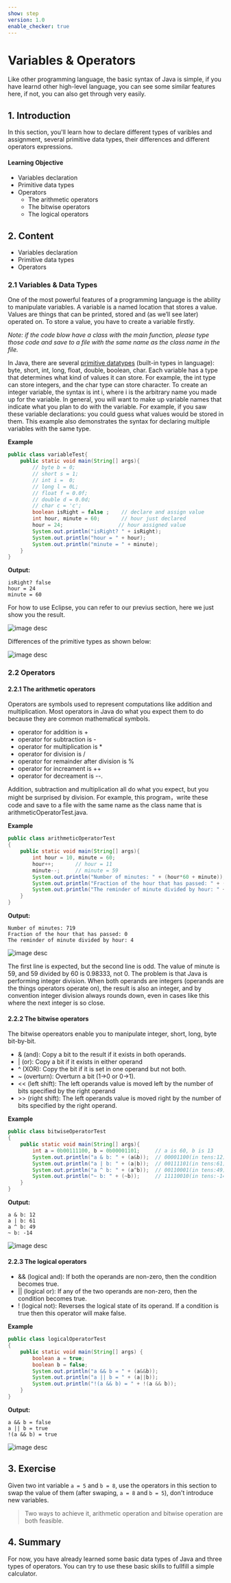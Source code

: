 ```yaml
---
show: step
version: 1.0
enable_checker: true
---
```

# Variables & Operators

Like other programming language, the basic syntax of Java is simple, if you have learnd other high-level language, you can see some similar features here, if not, you can also get through very easily.

## 1. Introduction
In this section, you'll learn how to declare different types of varibles and assignment, several primitive data types, their differences and different operators expressions.

#### Learning Objective
- Variables declaration
- Primitive data types
- Operators
  - The arithmetic operators
  - The bitwise operators
  - The logical operators

## 2. Content
- Variables declaration
- Primitive data types
- Operators

### 2.1 Variables & Data Types 
One of the most powerful features of a programming language is the ability to manipulate variables. A variable is a named location that stores a value. Values are things that can be printed, stored and (as we’ll see later) operated on. To store a value, you have to create a variable firstly.

*Note: if the code blow have a class with the main function, please type those code and save to a file with the same name as the class name in the file.*

In Java, there are several [primitive datatypes](https://docs.oracle.com/javase/tutorial/java/nutsandbolts/datatypes.html "primitive datatypes") (built-in types in language): byte, short, int, long, float, double, boolean, char. Each variable has a type that determines what kind of values it can store. For example, the int type can store integers, and the char type can store character. To create an integer variable, the syntax is int i, where i is the arbitrary name you made up for the variable. In general, you will want to make up variable names that indicate what you plan to do with the variable. For example, if you saw these variable declarations: you could guess what values would be stored in them. This example also demonstrates the syntax for declaring multiple variables with the same type.

**Example**
```java
public class variableTest{
 	public static void main(String[] args){
        // byte b = 0;       
        // short s = 1;      
        // int i =	0;     
        // long l = 0L;      
        // float f = 0.0f;   
        // double d = 0.0d;  
        // char c = 'c';     
        boolean isRight = false ;    // declare and assign value
        int hour, minute = 60;	     // hour just declared
        hour = 24;				    // hour assigned value
        System.out.println("isRight? " + isRight);
        System.out.println("hour = " + hour);
        System.out.println("minute = " + minute);
    }
}
```
**Output:**
```
isRight? false
hour = 24
minute = 60
```
For how to use Eclipse, you can refer to our previus section, here we just show you the result.

![image desc](https://labex.io/upload/A/Y/F/oXnXRYNVa2WR.png)

Differences of the primitive types as shown below:

![image desc](https://labex.io/upload/F/T/F/335tbCH4ZC5l.png)

### 2.2 Operators
#### 2.2.1 The arithmetic operators
Operators are symbols used to represent computations like addition and multiplication. Most operators in Java do what you expect them to do because they are common mathematical symbols.

-  operator for addition is +
-  operator for subtraction is -
-  operator for multiplication is *
-  operator for division is /
-  operator for remainder after division is %
-  operator for increament is ++
-  operator for decreament is --.

Addition, subtraction and multiplication all do what you expect, but you might be surprised by division. For example, this program，write these code and save to a file with the same name as the class name that is arithmeticOperatorTest.java.

**Example**
```java
public class arithmeticOperatorTest
{
    public static void main(String[] args){
        int hour = 10, minute = 60;
        hour++;       // hour = 11
        minute--;     // minute = 59
        System.out.println("Number of minutes: " + (hour*60 + minute));
        System.out.println("Fraction of the hour that has passed: " + (minute / 60));
        System.out.println("The reminder of minute divided by hour: " + (minute % hour));
    }
}
```
**Output:**
```
Number of minutes: 719
Fraction of the hour that has passed: 0
The reminder of minute divided by hour: 4
```
![image desc](https://labex.io/upload/P/I/M/gN0plMeocoUu.png)

The first line is expected, but the second line is odd. The value of minute is 59, and 59 divided by 60 is 0.98333, not 0. The problem is that Java is performing integer division. When both operands are integers (operands are the things operators operate on), the result is also an integer, and by convention integer division always rounds down, even in cases like this where the next integer is so close.

#### 2.2.2 The bitwise operators
The bitwise opereators enable you  to manipulate integer, short, long, byte bit-by-bit.

- & (and): Copy a bit to the result if it exists in both operands.
- | (or): Copy a bit if it exists in either operand
- ^ (XOR): Copy the bit if it is set in one operand but not both.
- ~ (overturn): Overturn a bit (1->0 or 0->1).
- << (left shift): The left operands value is moved left by the number of bits specified by the right operand
- &gt;&gt; (right shift): The left operands value is moved right by the number of bits specified by the right operand.

**Example**

```java
public class bitwiseOperatorTest
{
    public static void main(String[] args){
	    int a = 0b00111100, b = 0b00001101;     // a is 60, b is 13
	    System.out.println("a & b: " + (a&b));  // 00001100(in tens:12)
	    System.out.println("a | b: " + (a|b));  // 00111101(in tens:61)
	    System.out.println("a ^ b: " + (a^b));  // 00110001(in tens:49)
	    System.out.println("~ b: " + (~b));     // 11110010(in tens:-14)
    }
}
```

**Output:**

    a & b: 12
    a | b: 61
    a ^ b: 49
    ~ b: -14
![image desc](https://labex.io/upload/A/K/O/7KzBjNaX1h5Q.png)

#### 2.2.3 The logical operators

- && (logical and): If both the operands are non-zero, then the condition becomes true.
- || (logical or): If any of the two operands are non-zero, then the condition becomes true.
- ! (logical not): Reverses the logical state of its operand. If a condition is true then this operator will make false.

**Example**
```java
public class logicalOperatorTest
{
    public static void main(String[] args) {
        boolean a = true;
        boolean b = false;
        System.out.println("a && b = " + (a&&b));
        System.out.println("a || b = " + (a||b));
        System.out.println("!(a && b) = " + !(a && b));
    }
}
```
**Output:**
```
a && b = false
a || b = true
!(a && b) = true
```
![image desc](https://labex.io/upload/G/T/A/XnXLK2ZocIqD.png)

## 3. Exercise

Given two int variable `a = 5` and `b = 8`, use the operators in this section to swap the value of them (after swaping, `a = 8` and `b = 5`), don't introduce new variables.

> Two ways to achieve it, arithmetic operation and  bitwise operation are both feasible.

## 4. Summary

For now, you have already learned some basic data types of Java and three types of operators. You can try to use these basic skills to fullfill a simple calculator.